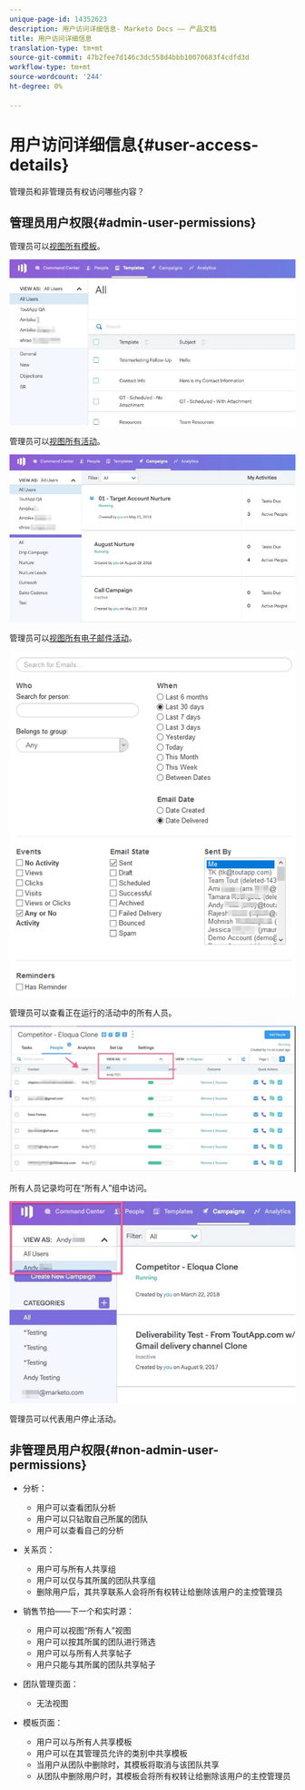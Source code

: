 ```yaml
---
unique-page-id: 14352623
description: 用户访问详细信息- Marketo Docs —— 产品文档
title: 用户访问详细信息
translation-type: tm+mt
source-git-commit: 47b2fee7d146c3dc558d4bbb10070683f4cdfd3d
workflow-type: tm+mt
source-wordcount: '244'
ht-degree: 0%

---
```



# 用户访问详细信息{#user-access-details}

管理员和非管理员有权访问哪些内容？

## 管理员用户权限{#admin-user-permissions}

管理员可以[视图所有模板](http://docs.marketo.com/x/OYAXAQ)。

![](assets/templates.jpg)

管理员可以[视图所有活动](http://docs.marketo.com/x/N4AXAQ)。

![](assets/campaigns.jpg)

管理员可以[视图所有电子邮件活动](http://docs.marketo.com/x/SYAXAQ)。

![](assets/email-activity.png)

管理员可以查看正在运行的活动中的所有人员。

![](assets/running.jpg)

所有人员记录均可在“所有人”组中访问。

![](assets/viewed.jpg)

管理员可以代表用户停止活动。

## 非管理员用户权限{#non-admin-user-permissions}

* 分析：

   * 用户可以查看团队分析
   * 用户可以只钻取自己所属的团队
   * 用户可以查看自己的分析

* 关系页：

   * 用户可与所有人共享组
   * 用户可以仅与其所属的团队共享组
   * 删除用户后，其共享联系人会将所有权转让给删除该用户的主控管理员

* 销售节拍——下一个和实时源：

   * 用户可以视图“所有人”视图
   * 用户可以按其所属的团队进行筛选
   * 用户可以与所有人共享帖子
   * 用户只能与其所属的团队共享帖子

* 团队管理页面：

   * 无法视图

* 模板页面：

   * 用户可以与所有人共享模板
   * 用户可以在其管理员允许的类别中共享模板
   * 当用户从团队中删除时，其模板将取消与该团队共享
   * 从团队中删除用户时，其模板会将所有权转让给删除该用户的主控管理员

